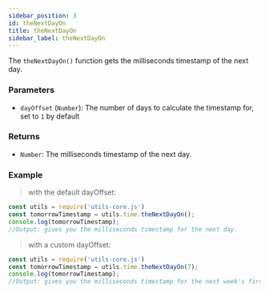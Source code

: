 ```yaml
---
sidebar_position: 3
id: theNextDayOn
title: theNextDayOn
sidebar_label: theNextDayOn
---
```


The `theNextDayOn()` function gets the milliseconds timestamp of the next day.

### Parameters

- `dayOffset` (`Number`): The number of days to calculate the timestamp for, set to `1` by default

### Returns

- `Number`: The milliseconds timestamp of the next day.

### Example

> with the default dayOffset:

```js
const utils = require('utils-core.js')
const tomorrowTimestamp = utils.time.theNextDayOn();
console.log(tomorrowTimestamp);
//Output: gives you the milliseconds timestamp for the next day.
```
> with a custom dayOffset:

```js
const utils = require('utils-core.js')
const tomorrowTimestamp = utils.time.theNextDayOn(7);
console.log(tomorrowTimestamp);
//Output: gives you the milliseconds timestamp for the next week's first day.
```


